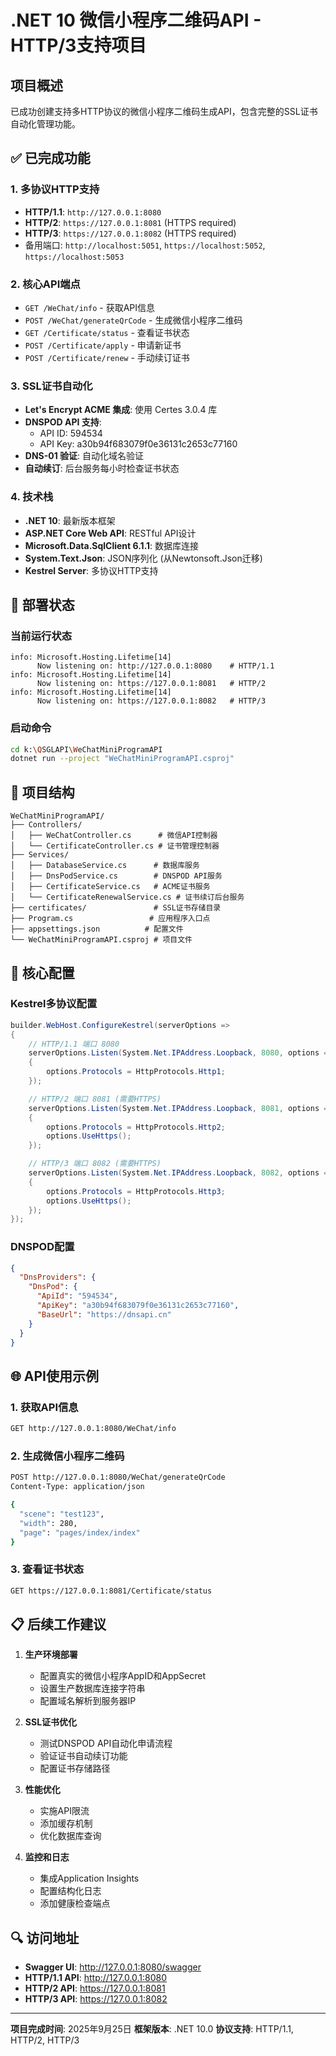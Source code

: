 # .NET 10 微信小程序二维码API - HTTP/3支持项目

## 项目概述
已成功创建支持多HTTP协议的微信小程序二维码生成API，包含完整的SSL证书自动化管理功能。

## ✅ 已完成功能

### 1. 多协议HTTP支持
- **HTTP/1.1**: `http://127.0.0.1:8080` 
- **HTTP/2**: `https://127.0.0.1:8081` (HTTPS required)
- **HTTP/3**: `https://127.0.0.1:8082` (HTTPS required)
- 备用端口: `http://localhost:5051`, `https://localhost:5052`, `https://localhost:5053`

### 2. 核心API端点
- `GET /WeChat/info` - 获取API信息
- `POST /WeChat/generateQrCode` - 生成微信小程序二维码
- `GET /Certificate/status` - 查看证书状态
- `POST /Certificate/apply` - 申请新证书
- `POST /Certificate/renew` - 手动续订证书

### 3. SSL证书自动化
- **Let's Encrypt ACME 集成**: 使用 Certes 3.0.4 库
- **DNSPOD API 支持**: 
  - API ID: 594534
  - API Key: a30b94f683079f0e36131c2653c77160
- **DNS-01 验证**: 自动化域名验证
- **自动续订**: 后台服务每小时检查证书状态

### 4. 技术栈
- **.NET 10**: 最新版本框架
- **ASP.NET Core Web API**: RESTful API设计
- **Microsoft.Data.SqlClient 6.1.1**: 数据库连接
- **System.Text.Json**: JSON序列化 (从Newtonsoft.Json迁移)
- **Kestrel Server**: 多协议HTTP支持

## 🚀 部署状态

### 当前运行状态
```
info: Microsoft.Hosting.Lifetime[14]
      Now listening on: http://127.0.0.1:8080    # HTTP/1.1
info: Microsoft.Hosting.Lifetime[14]  
      Now listening on: https://127.0.0.1:8081   # HTTP/2
info: Microsoft.Hosting.Lifetime[14]
      Now listening on: https://127.0.0.1:8082   # HTTP/3
```

### 启动命令
```bash
cd k:\QSGLAPI\WeChatMiniProgramAPI
dotnet run --project "WeChatMiniProgramAPI.csproj"
```

## 📁 项目结构
```
WeChatMiniProgramAPI/
├── Controllers/
│   ├── WeChatController.cs      # 微信API控制器
│   └── CertificateController.cs # 证书管理控制器
├── Services/
│   ├── DatabaseService.cs      # 数据库服务
│   ├── DnsPodService.cs        # DNSPOD API服务
│   ├── CertificateService.cs   # ACME证书服务
│   └── CertificateRenewalService.cs # 证书续订后台服务
├── certificates/               # SSL证书存储目录
├── Program.cs                 # 应用程序入口点
├── appsettings.json          # 配置文件
└── WeChatMiniProgramAPI.csproj # 项目文件
```

## 🔧 核心配置

### Kestrel多协议配置
```csharp
builder.WebHost.ConfigureKestrel(serverOptions =>
{
    // HTTP/1.1 端口 8080
    serverOptions.Listen(System.Net.IPAddress.Loopback, 8080, options =>
    {
        options.Protocols = HttpProtocols.Http1;
    });

    // HTTP/2 端口 8081 (需要HTTPS)
    serverOptions.Listen(System.Net.IPAddress.Loopback, 8081, options =>
    {
        options.Protocols = HttpProtocols.Http2;
        options.UseHttps();
    });

    // HTTP/3 端口 8082 (需要HTTPS)
    serverOptions.Listen(System.Net.IPAddress.Loopback, 8082, options =>
    {
        options.Protocols = HttpProtocols.Http3;
        options.UseHttps();
    });
});
```

### DNSPOD配置
```json
{
  "DnsProviders": {
    "DnsPod": {
      "ApiId": "594534",
      "ApiKey": "a30b94f683079f0e36131c2653c77160",
      "BaseUrl": "https://dnsapi.cn"
    }
  }
}
```

## 🌐 API使用示例

### 1. 获取API信息
```bash
GET http://127.0.0.1:8080/WeChat/info
```

### 2. 生成微信小程序二维码
```bash
POST http://127.0.0.1:8080/WeChat/generateQrCode
Content-Type: application/json

{
  "scene": "test123",
  "width": 280,
  "page": "pages/index/index"
}
```

### 3. 查看证书状态
```bash
GET https://127.0.0.1:8081/Certificate/status
```

## 📋 后续工作建议

1. **生产环境部署**
   - 配置真实的微信小程序AppID和AppSecret
   - 设置生产数据库连接字符串
   - 配置域名解析到服务器IP

2. **SSL证书优化**
   - 测试DNSPOD API自动化申请流程
   - 验证证书自动续订功能
   - 配置证书存储路径

3. **性能优化**
   - 实施API限流
   - 添加缓存机制
   - 优化数据库查询

4. **监控和日志**
   - 集成Application Insights
   - 配置结构化日志
   - 添加健康检查端点

## 🔍 访问地址
- **Swagger UI**: http://127.0.0.1:8080/swagger
- **HTTP/1.1 API**: http://127.0.0.1:8080
- **HTTP/2 API**: https://127.0.0.1:8081  
- **HTTP/3 API**: https://127.0.0.1:8082

---
**项目完成时间**: 2025年9月25日
**框架版本**: .NET 10.0
**协议支持**: HTTP/1.1, HTTP/2, HTTP/3